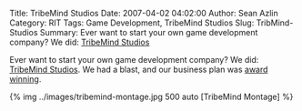 Title: TribeMind Studios
Date: 2007-04-02 04:02:00
Author: Sean Azlin
Category: RIT
Tags: Game Development, TribeMind Studios
Slug: TribMind-Studios
Summary: Ever want to start your own game development company? We did: [TribeMind
Studios](www.tribemind.com)

Ever want to start your own game development company? We did: [TribeMind
Studios](www.tribemind.com). We had a blast, and our business plan was [award winning][].

{% img ../images/tribemind-montage.jpg 500 auto [TribeMind Montage] %}

[award winning]: http://www.rit.edu/research/simonecenter/?q=events/rit-business-plan-contest